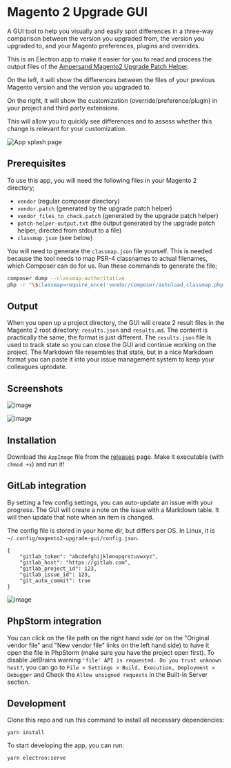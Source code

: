 # Magento 2 Upgrade GUI

A GUI tool to help you visually and easily spot differences in a three-way comparison between the version you upgraded from, the version you upgraded to, and your Magento preferences, plugins and overrides.

This is an Electron app to make it easier for you to read and process the output files of the [Ampersand Magento2 Upgrade Patch Helper](https://github.com/AmpersandHQ/ampersand-magento2-upgrade-patch-helper).

On the left, it will show the differences between the files of your previous Magento version and the version you upgraded to.

On the right, it will show the customization (override/preference/plugin) in your project and third party extensions. 

This will allow you to quickly see differences and to assess whether this change is relevant for your customization.

![App splash page](https://user-images.githubusercontent.com/431360/146059219-13fb222f-b92b-4a5b-97b5-91778c60769f.png)

## Prerequisites

To use this app, you will need the following files in your Magento 2 directory;
- `vendor` (regular composer directory)
- `vendor.patch` (generated by the upgrade patch helper)
- `vendor_files_to_check.patch` (generated by the upgrade patch helper)
- `patch-helper-output.txt` (the output generated by the upgrade patch helper, directed from stdout to a file)
- `classmap.json` (see below)

You will need to generate the `classmap.json` file yourself. This is needed because the tool needs to map PSR-4 classnames to actual filenames, which Composer can do for us. Run these commands to generate the file;

```bash
composer dump --classmap-authoritative
php -r "\$classmap=require_once('vendor/composer/autoload_classmap.php'); echo json_encode(\$classmap);" > classmap.json
```

## Output

When you open up a project directory, the GUI will create 2 result files in the Magento 2 root directory; `results.json` and `results.md`. The content is practically the same, the format is just different. The `results.json` file is used to track state so you can close the GUI and continue working on the project. The Markdown file resembles that state, but in a nice Markdown format you can paste it into your issue management system to keep your colleagues uptodate.

## Screenshots

![image](https://user-images.githubusercontent.com/431360/188888785-e4add7f7-6331-489a-acb7-83620484b8a1.png)

![image](https://user-images.githubusercontent.com/431360/188888901-280173d2-b074-46d6-a77b-7c50114662ef.png)

## Installation

Download the `AppImage` file from the [releases](https://github.com/elgentos/magento2-upgrade-gui/releases) page. Make it executable (with `chmod +x`) and run it!

## GitLab integration

By setting a few config settings, you can auto-update an issue with your progress. The GUI will create a note on the issue with a Markdown table. It will then update that note when an item is changed.

The config file is stored in your home dir, but differs per OS. In Linux, it is `~/.config/magento2-upgrade-gui/config.json`.

```
{
    "gitlab_token": "abcdefghijklmnopqrstuvwxyz",
    "gitlab_host": "https://gitlab.com",
    "gitlab_project_id": 123,
    "gitlab_issue_id": 123,
    "git_auto_commit": true
}
```

![image](https://user-images.githubusercontent.com/431360/188888302-46c79be9-d499-4dcf-b71a-7359d09bdcf3.png)

## PhpStorm integration

You can click on the file path on the right hand side (or on the "Original vendor file" and "New vendor file" links on the left hand side) to have it open the file in PhpStorm (make sure you have the project open first). To disable JetBrains warning `'file' API is requested. Do you trust unknown host?`, you can go to `File > Settings > Build, Execution, Deployment > Debugger` and Check the `Allow unsigned requests` in the Built-in Server section.

## Development

Clone this repo and run this command to install all necessary dependencies:

```
yarn install
```

To start developing the app, you can run:

```
yarn electron:serve
```

